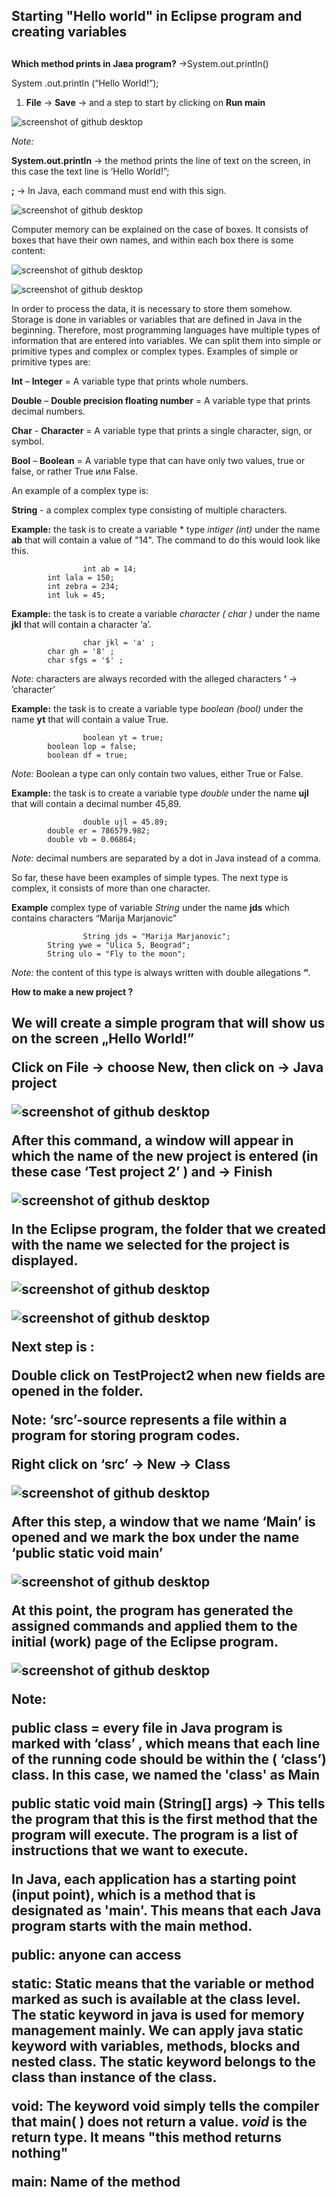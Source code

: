 ﻿## Starting "Hello world" in Eclipsе program and creating variables <h2>

**Which method prints in Јава program?** →System.out.println()

System .out.println (“Hello World!”); 

1. **File** → **Save** → and a step to start by clicking on **Run main** 

![screenshot of github desktop](/slike/eklipse9.png) 
 
*Note:* 

**System.out.println** → the method prints the line of text on the screen, in this case the text line is ‘Hello World!”;

**;** → In Java, each command must end with this sign.

![screenshot of github desktop](/slike/4a.png)
 
Computer memory can be explained on the case of boxes. It consists of boxes that have their own names, and within each box there is some content:

![screenshot of github desktop](/slike/tip1.png) 

![screenshot of github desktop](/slike/tip2.png) 

In order to process the data, it is necessary to store them somehow. Storage is done in variables or variables that are defined in Java in the beginning. Therefore, most programming languages have multiple types of information that are entered into variables. We can split them into simple or primitive types and complex or complex types.
Examples of simple or primitive types are:

**Int** – **Intеger** = A variable type that prints whole numbers.

**Double** – **Double precision floating number** = A variable type that prints decimal numbers.

**Char** - **Character** = A variable type that prints a single character, sign, or symbol.

**Bool** – **Boolean** = A variable type that can have only two values, true or false, or rather True или False.

An example of a complex type is:

**String** - a complex complex type consisting of multiple characters.


**Example:** the task is to create a variable * type *intiger (int)* under the name **ab** that will contain a value of "14". The command to do this would look like this.

```
                int ab = 14;
		int lala = 150;
		int zebra = 234;
		int luk = 45;
```

**Example:** the task is to create a variable *character ( char )* under the name **jkl** that will contain a character  ‘a’.

```
                char jkl = 'a' ;
		char gh = '8' ;
		char sfgs = '$' ;
```
 
*Note:* characters are always recorded with the alleged characters **‘** → ’character’

**Example:** the task is to create a variable type *boolean (bool)* under the name **yt** that will contain a value True.
 
```
                boolean yt = true;
		boolean lop = false;
		boolean df = true;
```

*Note:* Boolean a type can only contain two values, either True or False.

**Example:** the task is to create a variable type *double* under the name **ujl** that will contain a decimal number 45,89.

```
                double ujl = 45.89;
		double er = 786579.982;
		double vb = 0.06864;
``` 

*Note:* decimal numbers are separated by a dot in Java instead of a comma.


So far, these have been examples of simple types. The next type is complex, it consists of more than one character.

**Example** complex type of variable *String*  under the name **jds** which contains characters “Marija Marjanovic”

```
                String jds = "Marija Marjanovic";
		String ywe = "Ulica 5, Beograd";
		String ulo = "Fly to the moon";
``` 

*Note:* the content of this type is always written with double allegations **“**.








﻿**How to make a new project ?** <h2>

We will create a simple program that will show us on the screen „Hello World!”

Click on **File** -> choose **New**, then click on -> **Java project**

 ![screenshot of github desktop](/slike/eklips3.png)

After this command, a window will appear in which the name of the new project is entered (in these case ‘Test project 2’ ) and -> Finish

![screenshot of github desktop](/slike/eklips4.png)

In the Eclipse program, the folder that we created with the name we selected for the project is displayed.
     
![screenshot of github desktop](/slike/eklips10.png) 
 
![screenshot of github desktop](/slike/3a.png)

Next step is :

Double click on **TestProject2**  when new fields are opened in the folder.

Note: **‘src’**-source represents a file within a program for storing program codes. 

Right click on **‘src’** -> **New** -> **Class** 
 
![screenshot of github desktop](/slike/eklips5.png)

After this step, a window that we name **‘Main’** is opened and we mark the box under the name **‘public static void main’**

 ![screenshot of github desktop](/slike/eklips11.png)

At this point, the program has generated the assigned commands and applied them to the initial (work) page of the Eclipse program.
 
![screenshot of github desktop](/slike/eklips12.png)

Note: 

**public class** = every file in Јava program is marked with ‘class’ , which means that each line of the running code should be within the ( ‘class’) class. In this case, we named the 'class' as Main
 
**public static void main (String[] args)** -> This tells the program that this is the first method that the program will execute. The program is a list of instructions that we want to execute.

In Java, each application has a starting point (input point), which is a method that is designated as 'main'. This means that each Java program starts with the main method.

**public:** anyone can access
	
**static:** Static means that the variable or method marked as such is available at the class level. The static keyword in java is used for memory management mainly. We can apply java static keyword with variables, methods, blocks and nested class. The static keyword belongs to the class than instance of the class.
	
**void:** The keyword void simply tells the compiler that main( ) does not return a value. *void* is the return type. It means "this method returns nothing"
	
**main:** Name of the method
